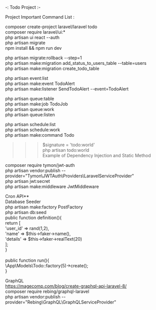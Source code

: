 -: Todo Project :-

Project Important Command List : 

composer create-project laravel/laravel todo<br />
composer require laravel/ui:* <br />
php artisan ui react --auth <br />
php artisan migrate <br />
npm install && npm run dev<br />

php artisan migrate:rollback --step=1<br />
php artisan make:migration add_status_to_users_table --table=users<br />
php artisan make:migration create_todo_table<br />

php artisan event:list<br />
php artisan make:event TodoAlert<br />
php artisan make:listener SendTodoAlert --event=TodoAlert<br />

php artisan queue:table<br />
php artisan make:job TodoJob<br />
php artisan queue:work<br />
php artisan queue:listen<br />

php artisan schedule:list <br />
php artisan schedule:work <br />
php artisan make:command Todo <br />
>>> $signature = 'todo:world' <br />
>>> php artisan todo:world <br />
>>> Example of Dependency Injection and Static Method <br />

composer require tymon/jwt-auth <br />
php artisan vendor:publish --provider="Tymon\JWTAuth\Providers\LaravelServiceProvider" <br />
php artisan jwt:secret <br />
php artisan make:middleware JwtMiddleware <br />

Cron API** <br />
Database Seeder<br />
php artisan make:factory PostFactory <br />
php artisan db:seed <br />
public function definition(){ <br />
    return [ <br />
        'user_id' => rand(1,2), <br />
        'name' => $this->faker->name(), <br />
        'details' => $this->faker->realText(20) <br />
    ]; <br />
} <br /> <br />
public function run(){ <br />
    \App\Models\Todo::factory(5)->create(); <br />
} <br />

GraphQL <br />
https://magecomp.com/blog/create-graphql-api-laravel-8/<br />
composer require rebing/graphql-laravel <br />
php artisan vendor:publish --provider="Rebing\GraphQL\GraphQLServiceProvider" <br />




